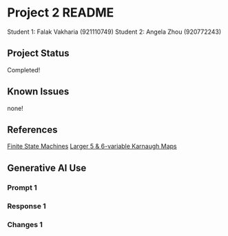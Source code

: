# Project 2 README

Student 1: Falak Vakharia (921110749)
Student 2: Angela Zhou (920772243)

## Project Status
Completed!
## Known Issues
none!


## References
[Finite State Machines](https://pdhacademy.com/wp-content/uploads/2022/01/Finite-State-Machines-Course-for-Website.pdf)
[Larger 5 & 6-variable Karnaugh Maps](https://www.allaboutcircuits.com/textbook/digital/chpt-8/larger-5-6-variable-karnaugh-maps/)

## Generative AI Use


### Prompt 1


### Response 1


### Changes 1

